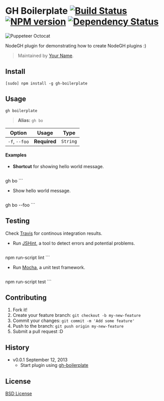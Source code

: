 # GH Boilerplate [![Build Status](https://secure.travis-ci.org/node-gh/gh-boilerplate.svg?branch=master)](https://travis-ci.org/node-gh/gh-boilerplate) [![NPM version](https://badge.fury.io/js/gh-boilerplate.svg)](http://badge.fury.io/js/gh-boilerplate) [![Dependency Status](https://david-dm.org/node-gh/gh-boilerplate.svg?theme=badge.io)](https://david-dm.org/node-gh/gh-boilerplate)

![Puppeteer Octocat](https://cloud.githubusercontent.com/assets/398893/3528207/f16146ce-078c-11e4-96b0-4f7ab6adae1c.png)

NodeGH plugin for demonstrating how to create NodeGH plugins :)

> Maintained by [Your Name](https://github.com/yourname).

## Install

```
[sudo] npm install -g gh-boilerplate
```

## Usage

```
gh boilerplate
```

> **Alias:** `gh bo`

Option             | Usage        | Type
---                | ---          | ---
`-f`, `--foo`      | **Required** | `String`

#### Examples

* **Shortcut** for showing hello world message.

	```
gh bo
	```

* Show hello world message.

	```
gh bo --foo
	```

## Testing

Check [Travis](https://travis-ci.org/node-gh/gh-boilerplate) for continous integration results.

* Run [JSHint](http://www.jshint.com/), a tool to detect errors and potential problems.

    ```
npm run-script lint
    ```

* Run [Mocha](http://visionmedia.github.io/mocha/), a unit test framework.

    ```
npm run-script test
    ```

## Contributing

1. Fork it!
2. Create your feature branch: `git checkout -b my-new-feature`
3. Commit your changes: `git commit -m 'Add some feature'`
4. Push to the branch: `git push origin my-new-feature`
5. Submit a pull request :D

## History

* v0.0.1 September 12, 2013
	* Start plugin using [gh-boilerplate](https://github.com/node-gh/gh-boilerplate)

## License

[BSD License](https://github.com/node-gh/gh/blob/master/LICENSE.md)
